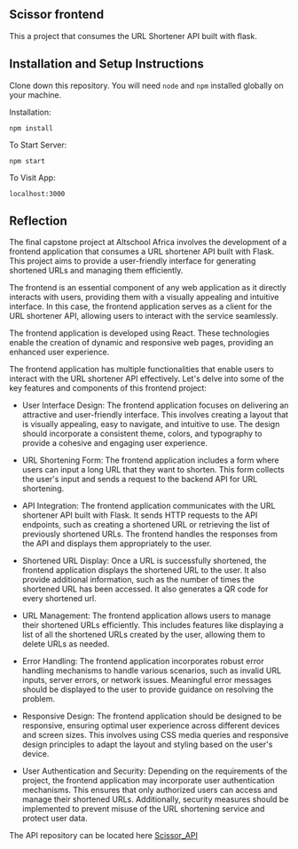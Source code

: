 ## Scissor frontend

This a project that consumes the URL Shortener API built with flask.

## Installation and Setup Instructions

Clone down this repository. You will need `node` and `npm` installed globally on your machine.  

Installation:

`npm install`  

To Start Server:

`npm start`  

To Visit App:

`localhost:3000`  

## Reflection

The final capstone project at Altschool Africa involves the development of a frontend application that consumes a URL shortener API built with Flask. This project aims to provide a user-friendly interface for generating shortened URLs and managing them efficiently.

The frontend is an essential component of any web application as it directly interacts with users, providing them with a visually appealing and intuitive interface. In this case, the frontend application serves as a client for the URL shortener API, allowing users to interact with the service seamlessly.

The frontend application is developed using React. These technologies enable the creation of dynamic and responsive web pages, providing an enhanced user experience.

The frontend application has multiple functionalities that enable users to interact with the URL shortener API effectively. Let's delve into some of the key features and components of this frontend project:

- User Interface Design: The frontend application focuses on delivering an attractive and user-friendly interface. This involves creating a layout that is visually appealing, easy to navigate, and intuitive to use. The design should incorporate a consistent theme, colors, and typography to provide a cohesive and engaging user experience.

- URL Shortening Form: The frontend application includes a form where users can input a long URL that they want to shorten. This form collects the user's input and sends a request to the backend API for URL shortening.

- API Integration: The frontend application communicates with the URL shortener API built with Flask. It sends HTTP requests to the API endpoints, such as creating a shortened URL or retrieving the list of previously shortened URLs. The frontend handles the responses from the API and displays them appropriately to the user.

- Shortened URL Display: Once a URL is successfully shortened, the frontend application displays the shortened URL to the user. It also provide additional information, such as the number of times the shortened URL has been accessed. It also generates a QR code for every shortened url.

- URL Management: The frontend application allows users to manage their shortened URLs efficiently. This includes features like displaying a list of all the shortened URLs created by the user, allowing them to delete URLs as needed.

- Error Handling: The frontend application incorporates robust error handling mechanisms to handle various scenarios, such as invalid URL inputs, server errors, or network issues. Meaningful error messages should be displayed to the user to provide guidance on resolving the problem.

- Responsive Design: The frontend application should be designed to be responsive, ensuring optimal user experience across different devices and screen sizes. This involves using CSS media queries and responsive design principles to adapt the layout and styling based on the user's device.

- User Authentication and Security: Depending on the requirements of the project, the frontend application may incorporate user authentication mechanisms. This ensures that only authorized users can access and manage their shortened URLs. Additionally, security measures should be implemented to prevent misuse of the URL shortening service and protect user data.


The API repository can be located here [Scissor_API](https://github.com/engrmarkk/Scissor_API)
